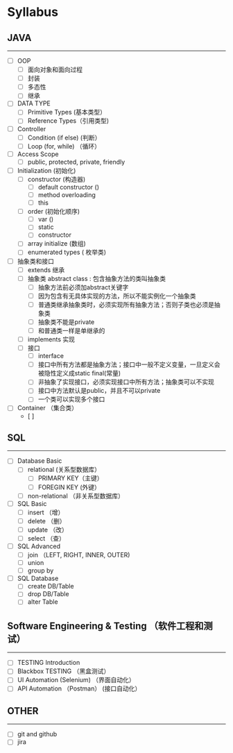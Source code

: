 # Syllabus

## JAVA 
--------
- [ ] OOP 
  - [ ] 面向对象和面向过程
  - [ ] 封装
  - [ ] 多态性
  - [ ] 继承
- [ ] DATA TYPE
  - [ ] Primitive Types (基本类型）
  - [ ] Reference Types（引用类型)
- [ ] Controller
  - [ ] Condition (if else) (判断）
  - [ ] Loop (for, while) （循环）
- [ ] Access Scope
  - [ ] public, protected, private, friendly
- [ ] Initialization (初始化)
  - [ ] constructor (构造器)
    - [ ] default constructor ()
    - [ ] method overloading 
    - [ ] this
  - [ ] order (初始化顺序)
    - [ ] var ()
    - [ ] static
    - [ ] constructor
  - [ ] array initialize (数组)
  - [ ] enumerated types ( 枚举类)
- [ ] 抽象类和接口
  - [ ] extends 继承
  - [ ] 抽象类 abstract class : 包含抽象方法的类叫抽象类
    - [ ] 抽象方法前必须加abstract关键字
    - [ ] 因为包含有无具体实现的方法，所以不能实例化一个抽象类
    - [ ] 普通类继承抽象类时，必须实现所有抽象方法；否则子类也必须是抽象类
    - [ ] 抽象类不能是private
    - [ ] 和普通类一样是单继承的
  - [ ] implements 实现
  - [ ] 接口
    - [ ] interface
    - [ ] 接口中所有方法都是抽象方法；接口中一般不定义变量，一旦定义会被隐性定义成static final(常量)
    - [ ] 非抽象了实现接口，必须实现接口中所有方法；抽象类可以不实现
    - [ ] 接口中方法默认是public，并且不可以private
    - [ ] 一个类可以实现多个接口  
- [ ] Container （集合类）
  - [ ] 
## SQL
--------
- [ ] Database Basic
  - [ ] relational (关系型数据库）
    - [ ] PRIMARY KEY（主键）
    - [ ] FOREGIN KEY (外键）
  - [ ] non-relational （非关系型数据库）
- [ ] SQL Basic
  - [ ] insert （增）
  - [ ] delete （删）
  - [ ] update （改）
  - [ ] select （查）
- [ ] SQL Advanced
  - [ ] join （LEFT, RIGHT, INNER, OUTER)
  - [ ] union
  - [ ] group by
- [ ] SQL Database
  - [ ] create DB/Table
  - [ ] drop DB/Table
  - [ ] alter Table

## Software Engineering & Testing （软件工程和测试）
--------
- [ ] TESTING Introduction
- [ ] Blackbox TESTING （黑盒测试）
- [ ] UI Automation (Selenium) （界面自动化）
- [ ] API Automation （Postman） (接口自动化）

## OTHER
--------
- [ ] git and github
- [ ] jira
